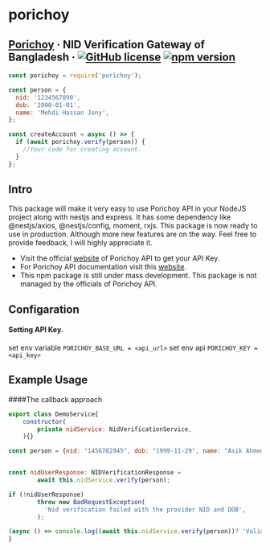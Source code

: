 # porichoy

## [Porichoy](http://www.porichoy.gov.bd/) &middot; NID Verification Gateway of Bangladesh &middot; [![GitHub license](https://img.shields.io/badge/license-MIT-blue.svg)](https://github.com/facebook/nurulhuda859/porichoy/blob/master/LICENSE) [![npm version](https://img.shields.io/npm/v/porichoy)](https://www.npmjs.com/package/porichoy)

```js
const porichoy = require('porichoy');

const person = {
  nid: '1234567890',
  dob: '2000-01-01',
  name: 'Mehdi Hassan Jony',
};

const createAccount = async () => {
  if (await porichoy.verify(person)) {
    //Your code for creating account.
  }
};
```

## Intro

This package will make it very easy to use Porichoy API in your NodeJS project along with nestjs and express. It has some dependency like @nestjs/axios, @nestjs/config, moment, rxjs. This package is now ready to use in production. Although more new features are on the way. Feel free to provide feedback, I will highly appreciate it.

- Visit the official [website](http://www.porichoy.gov.bd/) of Porichoy API to get your API Key.
- For Porichoy API documentation visit this [website](https://porichoy.azurewebsites.net/docs/index.html).
- This npm package is still under mass development. This package is not managed by the officials of Porichoy API.

## Configaration

#### Setting API Key.
set env variable `PORICHOY_BASE_URL = <api_url>`
set env api  `PORICHOY_KEY = <api_key>`

## Example Usage
####The callback approach
```js
export class DemoService{
    constructor(
        private nidService: NidVerificationService,
    ){}

const person = {nid: "1456782945", dob: "1999-11-29", name: "Asik Ahmed"};


const nidUserResponse: NIDVerificationResponse =
        await this.nidService.verify(person);

if (!nidUserResponse)
        throw new BadRequestException(
          'Nid verification failed with the provider NID and DOB',
        );

(async () => console.log((await this.nidService.verify(person))? 'Valid NID':'Invalid NID'))();
}
```
